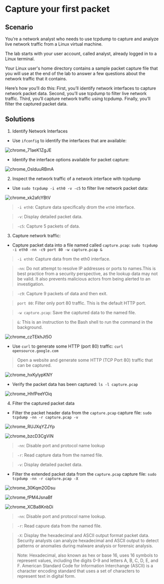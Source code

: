 # Capture your first packet 

## Scenario 
You’re a network analyst who needs to use tcpdump to capture and analyze live network traffic from a Linux virtual machine.

The lab starts with your user account, called analyst, already logged in to a Linux terminal.

Your Linux user's home directory contains a sample packet capture file that you will use at the end of the lab to answer a few questions about the network traffic that it contains.

Here’s how you’ll do this: First, you’ll identify network interfaces to capture network packet data. Second, you’ll use tcpdump to filter live network traffic. Third, you’ll capture network traffic using tcpdump. Finally, you’ll filter the captured packet data.


## Solutions
1. Identify Network Interfaces
   
* Use `ifconfig` to identify the interfaces that are available:
  
![chrome_71aeK1ZgJE](https://github.com/Kwangsa19/Ketmanto-Cybersecurity-Portfolio/assets/135963482/6147d93d-c5d9-4f4b-bdb9-e4a5b51a1328)

* Identify the interface options available for packet capture:

![chrome_OslduuRBmA](https://github.com/Kwangsa19/Ketmanto-Cybersecurity-Portfolio/assets/135963482/21a5c4e9-979e-4d0a-a62b-0dca7435cee8)


2. Inspect the network traffic of a network interface with tcpdump

* Use `sudo tcpdump -i eth0 -v -c5` to filter live network packet data:
  
![chrome_xk2afcYBtV](https://github.com/Kwangsa19/Ketmanto-Cybersecurity-Portfolio/assets/135963482/06c9e857-c3fb-4445-b51f-8769c3b569ef)

> `-i eth0`: Capture data specifically drom the `eth0` interface.

> `-v`: Display detailed packet data.

> `-c5`: Capture 5 packets of data.

3. Capture network traffic:

* Capture packet data into a file named called `capture.pcap`:  `sudo tcpdump -i eth0 -nn -c9 port 80 -w capture.pcap &`

> `-i eth0`: Capture data from the eth0 interface.

> `-nn`: Do not attempt to resolve IP addresses or ports to names.This is best practice from a security perspective, as the lookup data may not be valid. It also prevents malicious actors from being alerted to an investigation.

> `-c9`: Capture 9 packets of data and then exit.

> `port 80`: Filter only port 80 traffic. This is the default HTTP port.

> `-w capture.pcap`: Save the captured data to the named file.

> `&`: This is an instruction to the Bash shell to run the command in the background.

![chrome_czTEkhJt5O](https://github.com/Kwangsa19/Ketmanto-Cybersecurity-Portfolio/assets/135963482/717252ee-70be-4b9a-93c5-08457d5a05e5)

* Use `curl` to generate some HTTP (port 80) traffic: `curl opensource.google.com`
> Open a website and generate some HTTP (TCP Port 80) traffic that can be captured.   


![chrome_hxKylypKNY](https://github.com/Kwangsa19/Ketmanto-Cybersecurity-Portfolio/assets/135963482/49b3ec3c-b8ea-4335-b33b-7061fe8bb24f)

* Verify the packet data has been captured: `ls -l capture.pcap`

![chrome_HhfPeeYOiq](https://github.com/Kwangsa19/Ketmanto-Cybersecurity-Portfolio/assets/135963482/53485a11-4a34-4fba-82bc-f62626f131cc)

4. Filter the captured packet data
* Filter the packet header data from the `capture.pcap` capture file: `sudo tcpdump -nn -r capture.pcap -v`

![chrome_RUJXqYZJYp](https://github.com/Kwangsa19/Ketmanto-Cybersecurity-Portfolio/assets/135963482/61e9deb0-d3c7-475d-9a3a-bdf7978834b6)


![chrome_bzcD3CgViN](https://github.com/Kwangsa19/Ketmanto-Cybersecurity-Portfolio/assets/135963482/c5c8261a-9e3d-477b-bc02-83514701ab2c)

> `-nn`: Disable port and protocol name lookup

> `-r`: Read capture data from the named file.

> `-v`: Display detailed packet data. 

* Filter the extended packet data from the `capture.pcap` capture file: `sudo tcpdump -nn -r capture.pcap -X`

![chrome_30Kqm2ODsu](https://github.com/Kwangsa19/Ketmanto-Cybersecurity-Portfolio/assets/135963482/fbec172d-ffe6-40f5-992f-460850b90540)

![chrome_fPM4JsnaBf](https://github.com/Kwangsa19/Ketmanto-Cybersecurity-Portfolio/assets/135963482/7dcfb48a-0362-4931-9ba0-1d3fab22bca0)


![chrome_XCBa8KnbDi](https://github.com/Kwangsa19/Ketmanto-Cybersecurity-Portfolio/assets/135963482/6331e7de-b3b9-4078-b682-bebae599b1a7)

> `-nn`: Disable port and protocol name lookup.

> `-r`: Read capure data from the named file.

> `-X`: Display the hexadecimal and ASCII output format packet data. Security analysts can analyze hexadecimal and ASCII output to detect patterns or anomalies during malware analysis or forensic analysis.

> Note: Hexadecimal, also known as hex or base 16, uses 16 symbols to represent values, including the digits 0-9 and letters A, B, C, D, E, and F. American Standard Code for Information Interchange (ASCII) is a character encoding standard that uses a set of characters to represent text in digital form.
